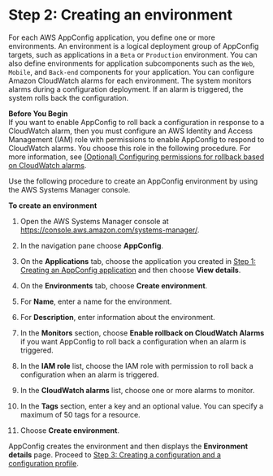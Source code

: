 # Step 2: Creating an environment<a name="appconfig-creating-environment"></a>

For each AWS AppConfig application, you define one or more environments\. An environment is a logical deployment group of AppConfig targets, such as applications in a `Beta` or `Production` environment\. You can also define environments for application subcomponents such as the `Web`, `Mobile`, and `Back-end` components for your application\. You can configure Amazon CloudWatch alarms for each environment\. The system monitors alarms during a configuration deployment\. If an alarm is triggered, the system rolls back the configuration\. 

**Before You Begin**  
If you want to enable AppConfig to roll back a configuration in response to a CloudWatch alarm, then you must configure an AWS Identity and Access Management \(IAM\) role with permissions to enable AppConfig to respond to CloudWatch alarms\. You choose this role in the following procedure\. For more information, see [\(Optional\) Configuring permissions for rollback based on CloudWatch alarms](appconfig-getting-started-cloudwatch-alarms-permissions.md)\.

Use the following procedure to create an AppConfig environment by using the AWS Systems Manager console\.

**To create an environment**

1. Open the AWS Systems Manager console at [https://console\.aws\.amazon\.com/systems\-manager/](https://console.aws.amazon.com/systems-manager/)\.

1. In the navigation pane choose **AppConfig**\.

1. On the **Applications** tab, choose the application you created in [Step 1: Creating an AppConfig application](appconfig-creating-application.md) and then choose **View details**\.

1. On the **Environments** tab, choose **Create environment**\.

1. For **Name**, enter a name for the environment\.

1. For **Description**, enter information about the environment\.

1. In the **Monitors** section, choose **Enable rollback on CloudWatch Alarms** if you want AppConfig to roll back a configuration when an alarm is triggered\.

1. In the **IAM role** list, choose the IAM role with permission to roll back a configuration when an alarm is triggered\.

1. In the **CloudWatch alarms** list, choose one or more alarms to monitor\.

1. In the **Tags** section, enter a key and an optional value\. You can specify a maximum of 50 tags for a resource\. 

1. Choose **Create environment**\.

AppConfig creates the environment and then displays the **Environment details** page\. Proceed to [Step 3: Creating a configuration and a configuration profile](appconfig-creating-configuration-and-profile.md)\.